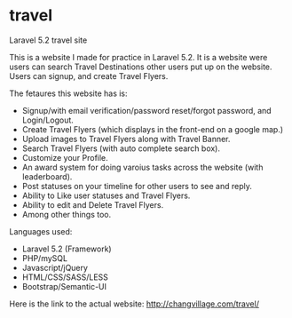 # travel
Laravel 5.2 travel site

This is a website I made for practice in Laravel 5.2. It is a website were users 
can search Travel Destinations other users put up on the website. Users can signup, 
and create Travel Flyers.

The fetaures this website has is:

- Signup/with email verification/password reset/forgot password, and Login/Logout.
- Create Travel Flyers (which displays in the front-end on a google map.)
- Upload images to Travel Flyers along with Travel Banner.
- Search Travel Flyers (with auto complete search box).
- Customize your Profile.
- An award system for doing varoius tasks across the website (with leaderboard).
- Post statuses on your timeline for other users to see and reply.
- Ability to Like user statuses and Travel Flyers.
- Ability to edit and Delete Travel Flyers.
- Among other things too.

Languages used:
- Laravel 5.2 (Framework)
- PHP/mySQL
- Javascript/jQuery
- HTML/CSS/SASS/LESS
- Bootstrap/Semantic-UI

Here is the link to the actual website:
http://changvillage.com/travel/

